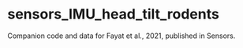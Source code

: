 # sensors_IMU_head_tilt_rodents
Companion code and data for Fayat et al., 2021, published in Sensors.
